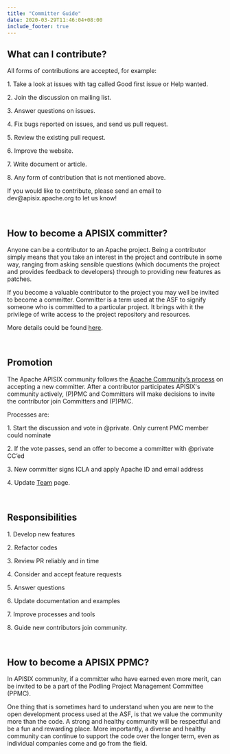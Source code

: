 ```yaml
---
title: "Committer Guide"
date: 2020-03-29T11:46:04+08:00
include_footer: true
---
```


<div>
  <section>
    <h2 class="title"> What can I contribute?</h2>
    <p> All forms of contributions are accepted, for example:</p>
    <p>1. Take a look at issues with tag called Good first issue or Help wanted.</p>
    <p>2. Join the discussion on mailing list.</p>
    <p>3. Answer questions on issues.</p>
    <p>4. Fix bugs reported on issues, and send us pull request.</p>
    <p>5. Review the existing pull request.</p>
    <p>6. Improve the website.</p>
    <p>7. Write document or article.</p>
    <p>8. Any form of contribution that is not mentioned above.</p>
    <p>If you would like to contribute, please send an email to dev@apisix.apache.org to let us know!</p>
  </section>
  <br />
  <section>
    <h2 class="title"> How to become a APISIX committer?</h2>
    <p>Anyone can be a contributor to an Apache project. Being a contributor simply means that you take an interest in the project and contribute in some way, ranging from asking sensible questions (which documents the project and provides feedback to developers) through to providing new features as patches.</p>
    <p>If you become a valuable contributor to the project you may well be invited to become a committer. Committer is a term used at the ASF to signify someone who is committed to a particular project. It brings with it the privilege of write access to the project repository and resources.</p>
    <p>More details could be found <a href="https://community.apache.org/contributors/">here</a>.</p>
  </section>
  <br />
  <section>
    <h2 class="title">Promotion</h2>
    <p>The Apache APISIX community follows the <a href="http://community.apache.org/newcommitter.html">Apache Community’s process</a> on accepting a new committer. After a contributor participates APISIX's community actively, (P)PMC and Committers will make decisions to invite the contributor join Committers and (P)PMC.</p>
    <p>Processes are:</p>
    <p>1. Start the discussion and vote in @private. Only current PMC member could nominate</p>
    <p>2. If the vote passes, send an offer to become a committer with @private CC’ed</p>
    <p>3. New committer signs ICLA and apply Apache ID and email address</p>
    <p>4. Update <a href="/team">Team</a> page.</p>
  </section>
  <br />
  <section>
    <h2 class="title">Responsibilities</h2>
    <p>1. Develop new features</p>
    <p>2. Refactor codes</p>
    <p>3. Review PR reliably and in time</p>
    <p>4. Consider and accept feature requests</p>
    <p>5. Answer questions</p>
    <p>6. Update documentation and examples</p>
    <p>7. Improve processes and tools</p>
    <p>8. Guide new contributors join community.</p>
  </section>
  <br />
  <section>
  <h2 class="title">How to become a APISIX PPMC?</h2>
  <p>In APISIX community, if a committer who have earned even more merit, can be invited to be a part of the Podling Project Management Committee (PPMC).</p>
    <p>One thing that is sometimes hard to understand when you are new to the open development process used at the ASF, is that we value the community more than the code. A strong and healthy community will be respectful and be a fun and rewarding place. More importantly, a diverse and healthy community can continue to support the code over the longer term, even as individual companies come and go from the field.</p>
  </section>
</div>
